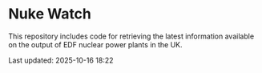 # Nuke Watch

This repository includes code for retrieving the latest information available on the output of EDF nuclear power plants in the UK.

Last updated: 2025-10-16 18:22